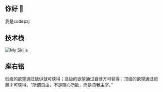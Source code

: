 ## 你好 👋 

我是codepzj

## 技术栈

![My Skills](https://skillicons.dev/icons?i=vue,go,docker,mongo,redis)

## 座右铭
低级的欲望通过放纵就可获得；高级的欲望通过自律方可获得；顶级的欲望通过煎熬才可获得。“所谓自由，不是随心所欲，而是自我主宰。”
